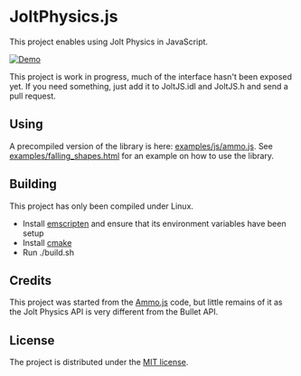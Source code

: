 # JoltPhysics.js

This project enables using Jolt Physics in JavaScript.

[![Demo](http://htmlpreview.github.io/?https://github.com/jrouwe/JoltPhysics.js/blob/main/Examples/falling_shapes.html)](http://htmlpreview.github.io/?https://github.com/jrouwe/JoltPhysics.js/blob/main/Examples/falling_shapes.html)

This project is work in progress, much of the interface hasn't been exposed yet. If you need something, just add it to JoltJS.idl and JoltJS.h and send a pull request.

## Using

A precompiled version of the library is here: [examples/js/ammo.js](examples/js/ammo.js). See [examples/falling_shapes.html](examples/falling_shapes.html) for an example on how to use the library.

## Building

This project has only been compiled under Linux.

* Install [emscripten](https://emscripten.org/) and ensure that its environment variables have been setup
* Install [cmake](https://cmake.org/)
* Run ./build.sh

## Credits

This project was started from the [Ammo.js](https://github.com/kripken/ammo.js) code, but little remains of it as the Jolt Physics API is very different from the Bullet API.

## License

The project is distributed under the [MIT license](LICENSE).
